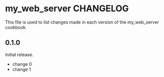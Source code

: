 # my_web_server CHANGELOG

This file is used to list changes made in each version of the my_web_server cookbook.

## 0.1.0

Initial release.

- change 0
- change 1
